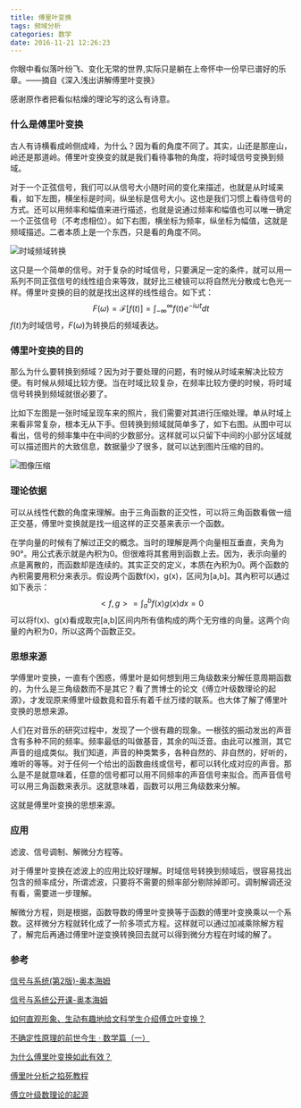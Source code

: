 ```yaml
---
title: 傅里叶变换
tags: 频域分析
categories: 数学
date: 2016-11-21 12:26:23
---
```





你眼中看似落叶纷飞、变化无常的世界,实际只是躺在上帝怀中一份早已谱好的乐章。——摘自《深入浅出讲解傅里叶变换》

<!-- more-->



感谢原作者把看似枯燥的理论写的这么有诗意。

### 什么是傅里叶变换

古人有诗横看成岭侧成峰，为什么？因为看的角度不同了。其实，山还是那座山，岭还是那道岭。傅里叶变换变的就是我们看待事物的角度，将时域信号变换到频域。

对于一个正弦信号，我们可以从信号大小随时间的变化来描述，也就是从时域来看，如下左图，横坐标是时间，纵坐标是信号大小。这也是我们习惯上看待信号的方式。还可以用频率和幅值来进行描述，也就是说通过频率和幅值也可以唯一确定一个正弦信号（不考虑相位）。如下右图，横坐标为频率，纵坐标为幅值，这就是频域描述。二者本质上是一个东西，只是看的角度不同。



 ![时域频域转换](时域频域转换.jpg)



这只是一个简单的信号。对于复杂的时域信号，只要满足一定的条件，就可以用一系列不同正弦信号的线性组合来等效，就好比三棱镜可以将自然光分散成七色光一样。傅里叶变换的目的就是找出这样的线性组合。如下式：
$$
F(\omega)=\mathscr{F}[f(t)]=\int_{-\infty}^{\infty}f(t)e^{-i\omega{t}}dt
$$
$f(t)$为时域信号，$F(\omega)$为转换后的频域表达。



### 傅里叶变换的目的

那么为什么要转换到频域？因为对于要处理的问题，有时候从时域来解决比较方便。有时候从频域比较方便。当在时域比较复杂，在频率比较方便的时候，将时域信号转换到频域就很必要了。

比如下左图是一张时域呈现车来的照片，我们需要对其进行压缩处理。单从时域上来看非常复杂，根本无从下手。但转换到频域就简单多了，如下右图。从图中可以看出，信号的频率集中在中间的少数部分。这样就可以只留下中间的小部分区域就可以描述图片的大致信息，数据量少了很多，就可以达到图片压缩的目的。



 ![图像压缩](图像压缩.png)



### 理论依据

可以从线性代数的角度来理解。由于三角函数的正交性，可以将三角函数看做一组正交基，傅里叶变换就是找一组这样的正交基来表示一个函数。

在学向量的时候有了解过正交的概念。当时的理解是两个向量相互垂直，夹角为90°。用公式表示就是內积为0。但很难将其套用到函数上去。因为，表示向量的点是离散的，而函数却是连续的。其实正交的定义，本质在內积为0。两个函数的內积需要用积分来表示。假设两个函数f(x)，g(x)，区间为[a,b]。其內积可以通过如下表示：
$$
<f,g>=\int_a^bf(x)g(x)dx=0
$$
可以将f(x)、g(x)看成取完[a,b]区间内所有值构成的两个无穷维的向量。这两个向量的內积为0，所以这两个函数正交。



### 思想来源

学傅里叶变换，一直有个困惑，傅里叶是如何想到用三角级数来分解任意周期函数的，为什么是三角级数而不是其它？看了贾博士的论文《傅立叶级数理论的起源》，才发现原来傅里叶级数竟和音乐有着千丝万缕的联系。也大体了解了傅里叶变换的思想来源。

人们在对音乐的研究过程中，发现了一个很有趣的现象。一根弦的振动发出的声音含有多种不同的频率。频率最低的叫做基音，其余的叫泛音。由此可以推测，其它声音的组成类似。我们知道，声音的种类繁多，各种自然的、非自然的，好听的，难听的等等。对于任何一个给出的函数曲线或信号，都可以转化成对应的声音。那么是不是就意味着，任意的信号都可以用不同频率的声音信号来拟合。而声音信号可以用三角函数来表示。这就意味着，函数可以用三角级数来分解。

这就是傅里叶变换的思想来源。



### 应用

滤波、信号调制、解微分方程等。

对于傅里叶变换在滤波上的应用比较好理解。时域信号转换到频域后，很容易找出包含的频率成分，所谓滤波，只要将不需要的频率部分剔除掉即可。调制解调还没有看，需要进一步理解。

解微分方程，则是根据，函数导数的傅里叶变换等于函数的傅里叶变换乘以一个系数。这样微分方程就转化成了一阶多项式方程。这样就可以通过加减乘除解方程了，解完后再通过傅里叶逆变换转换回去就可以得到微分方程在时域的解了。



### 参考

[信号与系统(第2版)-奥本海姆](https://www.amazon.cn/gp/product/B00B9HCOB6/ref=as_li_tf_tl?ie=UTF8&camp=536&creative=3200&creativeASIN=B00B9HCOB6&linkCode=as2&tag=cbp00-23)

[信号与系统公开课-奥本海姆](http://open.163.com/special/opencourse/signals.html)

[如何直观形象、生动有趣地给文科学生介绍傅立叶变换？](https://www.zhihu.com/question/19991026)

[不确定性原理的前世今生 · 数学篇（一）](http://songshuhui.net/archives/50111)

[为什么傅里叶变换如此有效？](https://www.zhihu.com/question/29980888)

[傅里叶分析之掐死教程](https://zhuanlan.zhihu.com/p/19763358)

[傅立叶级数理论的起源](http://www.docin.com/p-902232874.html)

